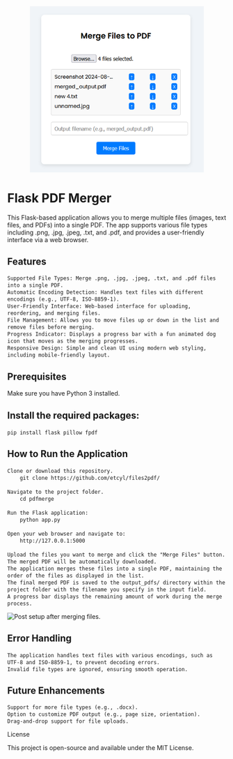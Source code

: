 <p align="center">
  <img src="test_images/test_img1.png" alt="Initial setup after uploading files." width="400" />
</p>


# Flask PDF Merger

This Flask-based application allows you to merge multiple files (images, text files, and PDFs) into a single PDF. 
The app supports various file types including .png, .jpg, .jpeg, .txt, and .pdf, and provides a user-friendly interface via a web browser.

## Features
    Supported File Types: Merge .png, .jpg, .jpeg, .txt, and .pdf files into a single PDF.
    Automatic Encoding Detection: Handles text files with different encodings (e.g., UTF-8, ISO-8859-1).
    User-Friendly Interface: Web-based interface for uploading, reordering, and merging files.
    File Management: Allows you to move files up or down in the list and remove files before merging.
    Progress Indicator: Displays a progress bar with a fun animated dog icon that moves as the merging progresses.
    Responsive Design: Simple and clean UI using modern web styling, including mobile-friendly layout.

## Prerequisites

Make sure you have Python 3 installed.

## Install the required packages:
  ```pip install flask pillow fpdf```

## How to Run the Application
    Clone or download this repository.
        git clone https://github.com/etcyl/files2pdf/

    Navigate to the project folder.
        cd pdfmerge

    Run the Flask application:
        python app.py

    Open your web browser and navigate to:
        http://127.0.0.1:5000

    Upload the files you want to merge and click the "Merge Files" button. The merged PDF will be automatically downloaded.
    The application merges these files into a single PDF, maintaining the order of the files as displayed in the list.
    The final merged PDF is saved to the output_pdfs/ directory within the project folder with the filename you specify in the input field.
    A progress bar displays the remaining amount of work during the merge process.

![Post setup after merging files.](test_images/test_img2.png)

## Error Handling
    The application handles text files with various encodings, such as UTF-8 and ISO-8859-1, to prevent decoding errors.
    Invalid file types are ignored, ensuring smooth operation.

## Future Enhancements

    Support for more file types (e.g., .docx).
    Option to customize PDF output (e.g., page size, orientation).
    Drag-and-drop support for file uploads.

License

This project is open-source and available under the MIT License.
